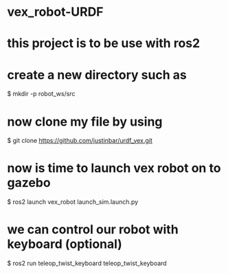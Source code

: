 # vex_robot-URDF
# this project is to be use with ros2
# create a new directory such as 
$ mkdir -p robot_ws/src
# now clone my file by using 
$ git clone https://github.com/justinbar/urdf_vex.git 
# now is time to launch vex robot on to gazebo 
$ ros2 launch vex_robot launch_sim.launch.py
# we can control our robot with keyboard (optional)
$ ros2 run teleop_twist_keyboard teleop_twist_keyboard

